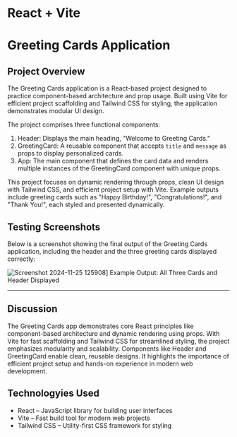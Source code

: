 # React + Vite

# Greeting Cards Application

## Project Overview
The Greeting Cards application is a React-based project designed to practice component-based architecture and prop usage. Built using Vite for efficient project scaffolding and Tailwind CSS for styling, the application demonstrates modular UI design.  

The project comprises three functional components:
1. Header: Displays the main heading, "Welcome to Greeting Cards."  
2. GreetingCard: A reusable component that accepts `title` and `message` as props to display personalized cards.  
3. App: The main component that defines the card data and renders multiple instances of the GreetingCard component with unique props.  

This project focuses on dynamic rendering through props, clean UI design with Tailwind CSS, and efficient project setup with Vite. Example outputs include greeting cards such as "Happy Birthday!", "Congratulations!", and "Thank You!", each styled and presented dynamically.


## Testing Screenshots

Below is a screenshot showing the final output of the Greeting Cards application, including the header and the three greeting cards displayed correctly:

![Screenshot 2024-11-25 125908](./assets/Screenshot.png)]
Example Output: All Three Cards and Header Displayed

---
## Discussion
The Greeting Cards app demonstrates core React principles like component-based architecture and dynamic rendering using props. With Vite for fast scaffolding and Tailwind CSS for streamlined styling, the project emphasizes modularity and scalability. Components like Header and GreetingCard enable clean, reusable designs. It highlights the importance of efficient project setup and hands-on experience in modern web development.

## Technologyies Used
- React – JavaScript library for building user interfaces
- Vite – Fast build tool for modern web projects
- Tailwind CSS – Utility-first CSS framework for styling
